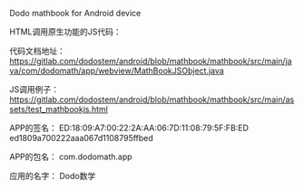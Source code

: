Dodo mathbook for Android device


HTML调用原生功能的JS代码：

代码文档地址： 
https://gitlab.com/dodostem/android/blob/mathbook/mathbook/src/main/java/com/dodomath/app/webview/MathBookJSObject.java

JS调用例子：
https://gitlab.com/dodostem/android/blob/mathbook/mathbook/src/main/assets/test_mathbookjs.html

APP的签名：
ED:18:09:A7:00:22:2A:AA:06:7D:11:08:79:5F:FB:ED
ed1809a700222aaa067d1108795ffbed

APP的包名：
com.dodomath.app

应用的名字：
Dodo数学
